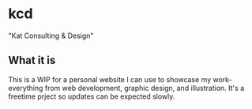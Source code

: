 # kcd

"Kat Consulting & Design"

## What it is

This is a WIP for a personal website I can use to showcase my work- everything from web development, graphic design, and illustration. It's a freetime prject so updates can be expected slowly. 

